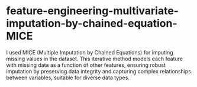 # feature-engineering-multivariate-imputation-by-chained-equation-MICE
I used MICE (Multiple Imputation by Chained Equations) for imputing missing values in the dataset. This iterative method models each feature with missing data as a function of other features, ensuring robust imputation by preserving data integrity and capturing complex relationships between variables, suitable for diverse data types.
